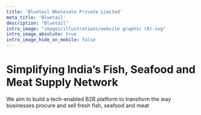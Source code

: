 ```yaml
---
title: 'Bluetail Wholesale Private Limited'
meta_title: 'Bluetail'
description: "Bluetail"
intro_image: "images/illustrations/website graphic (8).svg"
intro_image_absolute: true
intro_image_hide_on_mobile: false
---
```


# Simplifying India’s Fish, Seafood and Meat Supply Network

We aim to build a tech-enabled B2B platform to transform the way businesses procure and sell fresh fish, seafood and meat
